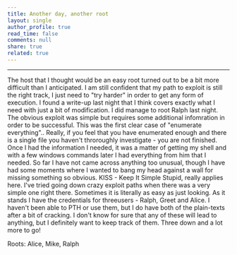 ```yaml
---
title: Another day, another root
layout: single
author_profile: true
read_time: false
comments: null
share: true
related: true
---
```

_______________________________________________________________________________________________________________________________________

The host that I thought would be an easy root turned out to be a bit more difficult than I anticipated. I am still confident that my path to exploit is still the right track, I just need to "try harder" in order to get any form of execution. I found a write-up last night that I think covers exactly what I need with just a bit of modification.
I did manage to root Ralph last night. The obvious exploit was simple but requires some additional infomration in order to be successful. This was the first clear case of "enumerate everything".. Really, if you feel that you have enumerated enough and there is a single file you haven't throroughly investigate - you are not finished. Once I had the information I needed, it was a matter of getting my shell and with a few windows commands later I had everything from him that I needed. 
So far I have not came across anything too unusual, though I have had some moments where I wanted to bang my head against a wall for missing something so obvious. KISS - Keep It Simple Stupid, really applies here. I've tried going down crazy exploit paths when there was a very simple one right there. Sometimes it is literally as easy as just looking. 
As it stands I have the credentials for threeusers - Ralph, Greet and Alice. I haven't been able to PTH or use them, but I do have both of the plain-texts after a bit of cracking. I don't know for sure that any of these will lead to anything, but I definitely want to keep track of them. 
Three down and a lot more to go! 



Roots: Alice, Mike, Ralph
